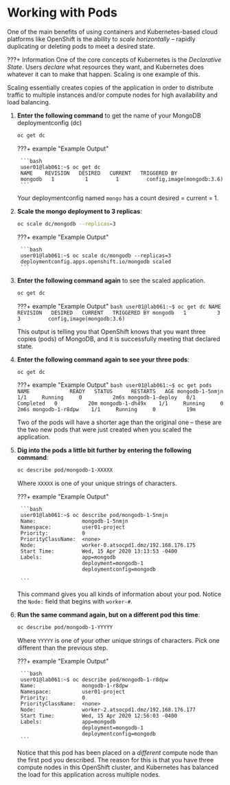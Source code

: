 # Working with Pods

One of the main benefits of using containers and Kubernetes-based cloud platforms like OpenShift is the ability to *scale horizontally* – rapidly duplicating or deleting pods to meet a desired state.

???+ Information
    One of the core concepts of Kubernetes is the *Declarative State*. Users *declare* what resources they want, and Kubernetes does whatever it can to make that happen. Scaling is one example of this.

Scaling essentially creates copies of the application in order to distribute traffic to multiple instances and/or compute nodes for high availability and load balancing.

1. **Enter the following command** to get the name of your MongoDB deploymentconfig (dc)

    ```bash
    oc get dc
    ```

    ???+ example "Example Output"

        ```bash
        user01@lab061:~$ oc get dc
        NAME    REVISION   DESIRED   CURRENT   TRIGGERED BY
        mongodb   1          1         1         config,image(mongodb:3.6)
        ```

    Your deploymentconfig named `mongo` has a count desired = current = 1.

1. **Scale the mongo deployment to 3 replicas**:

    ```bash
    oc scale dc/mongodb --replicas=3
    ```

    ???+ example "Example Output"

        ```bash
        user01@lab061:~$ oc scale dc/mongodb --replicas=3
        deploymentconfig.apps.openshift.io/mongodb scaled
        ```

1. **Enter the following command again** to see the scaled application.

    ```bash
    oc get dc
    ```

    ???+ example "Example Output"
        ```bash
        user01@lab061:~$ oc get dc
        NAME    REVISION   DESIRED   CURRENT   TRIGGERED BY
        mongodb   1          3         3         config,image(mongodb:3.6)
        ```

    This output is telling you that OpenShift knows that you want three copies (pods) of MongoDB, and it is successfully meeting that declared state.

1. **Enter the following command again to see your three pods**:

    ```bash
    oc get dc
    ```

    ???+ example "Example Output"
        ```bash
        user01@lab061:~$ oc get pods
        NAME             READY   STATUS      RESTARTS   AGE
        mongodb-1-5nmjn    1/1     Running     0          2m6s
        mongodb-1-deploy   0/1     Completed   0          20m
        mongodb-1-dh49x    1/1     Running     0          2m6s
        mongodb-1-r8dpw    1/1     Running     0          19m
        ```

    Two of the pods will have a shorter age than the original one – these are the two new pods that were just created when you scaled the application.

1. **Dig into the pods a little bit further by entering the following command**:

    ```bash
    oc describe pod/mongodb-1-XXXXX
    ```

    Where `XXXXX` is one of your unique strings of characters.

    ???+ example "Example Output"

        ```bash
        user01@lab061:~$ oc describe pod/mongodb-1-5nmjn
        Name:               mongodb-1-5nmjn
        Namespace:          user01-project
        Priority:           0
        PriorityClassName:  <none>
        Node:               worker-0.atsocpd1.dmz/192.168.176.175
        Start Time:         Wed, 15 Apr 2020 13:13:53 -0400
        Labels:             app=mongodb
                            deployment=mongodb-1
                            deploymentconfig=mongodb

        ```

    This command gives you all kinds of information about your pod. Notice the `Node:` field that begins with `worker-#`.

1. **Run the same command again, but on a different pod this time**:

    ```bash
    oc describe pod/mongodb-1-YYYYY
    ```

    Where `YYYYY` is one of your other unique strings of characters. Pick one different than the previous step.

    ???+ example "Example Output"

        ```bash
        user01@lab061:~$ oc describe pod/mongodb-1-r8dpw
        Name:               mongodb-1-r8dpw
        Namespace:          user01-project
        Priority:           0
        PriorityClassName:  <none>
        Node:               worker-2.atsocpd1.dmz/192.168.176.177
        Start Time:         Wed, 15 Apr 2020 12:56:03 -0400
        Labels:             app=mongodb
                            deployment=mongodb-1
                            deploymentconfig=mongodb
        ```

    Notice that this pod has been placed on a *different* compute node than the first pod you described. The reason for this is that you have three compute nodes in this OpenShift cluster, and Kubernetes has balanced the load for this application across multiple nodes.
